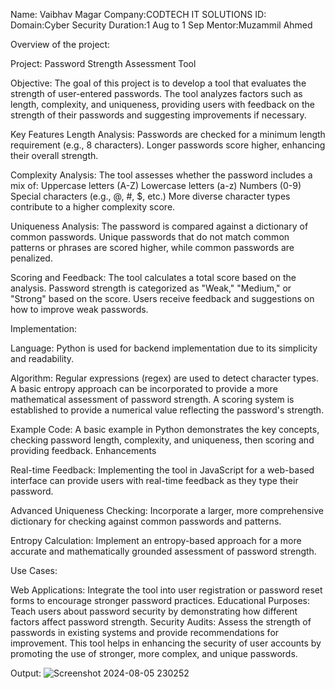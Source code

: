 Name: Vaibhav Magar
Company:CODTECH IT SOLUTIONS
ID:
Domain:Cyber Security
Duration:1 Aug to 1 Sep
Mentor:Muzammil Ahmed

Overview of the project:

Project: Password Strength Assessment Tool

Objective:
The goal of this project is to develop a tool that evaluates the strength of user-entered passwords. The tool analyzes factors such as length, complexity, and uniqueness, providing users with feedback on the strength of their passwords and suggesting improvements if necessary.

Key Features
Length Analysis:
Passwords are checked for a minimum length requirement (e.g., 8 characters).
Longer passwords score higher, enhancing their overall strength.

Complexity Analysis:
The tool assesses whether the password includes a mix of:
Uppercase letters (A-Z)
Lowercase letters (a-z)
Numbers (0-9)
Special characters (e.g., @, #, $, etc.)
More diverse character types contribute to a higher complexity score.

Uniqueness Analysis:
The password is compared against a dictionary of common passwords.
Unique passwords that do not match common patterns or phrases are scored higher, while common passwords are penalized.

Scoring and Feedback:
The tool calculates a total score based on the analysis.
Password strength is categorized as "Weak," "Medium," or "Strong" based on the score.
Users receive feedback and suggestions on how to improve weak passwords.

Implementation:

Language: Python is used for backend implementation due to its simplicity and readability.

Algorithm:
Regular expressions (regex) are used to detect character types.
A basic entropy approach can be incorporated to provide a more mathematical assessment of password strength.
A scoring system is established to provide a numerical value reflecting the password's strength.

Example Code:
A basic example in Python demonstrates the key concepts, checking password length, complexity, and uniqueness, then scoring and providing feedback.
Enhancements

Real-time Feedback:
Implementing the tool in JavaScript for a web-based interface can provide users with real-time feedback as they type their password.

Advanced Uniqueness Checking:
Incorporate a larger, more comprehensive dictionary for checking against common passwords and patterns.

Entropy Calculation:
Implement an entropy-based approach for a more accurate and mathematically grounded assessment of password strength.

Use Cases:

Web Applications: Integrate the tool into user registration or password reset forms to encourage stronger password practices.
Educational Purposes: Teach users about password security by demonstrating how different factors affect password strength.
Security Audits: Assess the strength of passwords in existing systems and provide recommendations for improvement.
This tool helps in enhancing the security of user accounts by promoting the use of stronger, more complex, and unique passwords.

Output:
![Screenshot 2024-08-05 230252](https://github.com/user-attachments/assets/0607a466-faf4-433f-b0c2-c3ea4b2035f6)

